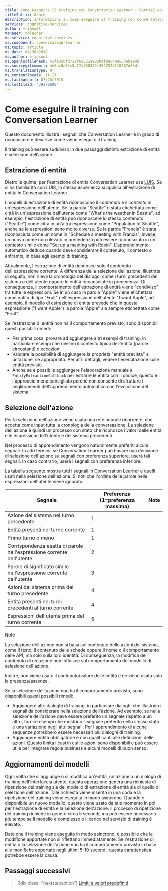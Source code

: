 ```yaml
---
title: Come eseguire il training con Conversation Learner - Servizi cognitivi Microsoft | Microsoft Docs
titleSuffix: Azure
description: Informazioni su come eseguire il training con Conversation Learner.
services: cognitive-services
author: v-jaswel
manager: nolachar
ms.service: cognitive-services
ms.component: conversation-learner
ms.topic: article
ms.date: 04/30/2018
ms.author: v-jaswel
ms.openlocfilehash: 41fe350fd712f6c521a9020af9a540e554abe94b
ms.sourcegitcommit: 4e5ac8a7fc5c17af68372f4597573210867d05df
ms.translationtype: HT
ms.contentlocale: it-IT
ms.lasthandoff: 07/20/2018
ms.locfileid: "39170600"
---
```

# <a name="how-to-teach-with-conversation-learner"></a>Come eseguire il training con Conversation Learner 

Questo documento illustra i segnali che Conversation Learner è in grado di riconoscere e descrive come viene eseguito il training.  

Il training può essere suddiviso in due passaggi distinti: estrazione di entità e selezione dell'azione.

## <a name="entity-extraction"></a>Estrazione di entità

Dietro le quinte, per l'estrazione di entità Conversation Learner usa [LUIS](https://www.luis.ai).  Se si ha familiarità con LUIS, la stessa esperienza si applica all'estrazione di entità in Conversation Learner.

I modelli di estrazione di entità riconoscono il *contenuto* e il *contesto* in un'espressione dell'utente.  Se la parola "Seattle" è stata etichettata come città in un'espressione dell'utente come "What's the weather in Seattle", ad esempio, l'estrazione di entità può riconoscere lo stesso contenuto ("Seattle") come città in un'altra espressione come "Population of Seattle", anche se le espressioni sono molto diverse.  Se la parola "Francis" è stata riconosciuta come un nome in "Schedule a meeting with Francis", invece, un nuovo nome non rilevato in precedenza può essere riconosciuto in un contesto simile come "Set up a meeting with Robin".  L'apprendimento automatico deduce quando deve considerare il contenuto, il contesto o entrambi, in base agli esempi di training.

Attualmente, l'estrazione di entità riconosce solo il contenuto dell'espressione corrente.  A differenza della selezione dell'azione, illustrata di seguito, non rileva la cronologia del dialogo, come i turni precedenti del sistema o dell'utente oppure le entità riconosciute in precedenza.  Di conseguenza, il comportamento dell'estrazione di entità viene "condiviso" tra tutte le espressioni.  Se in un caso la parola "Apple" viene etichettata come entità di tipo "Fruit" nell'espressione dell'utente "I want Apple", ad esempio, il modello di estrazione di entità prevede che in questa espressione ("I want Apple") la parola "Apple" sia sempre etichettata come "Fruit".

Se l'estrazione di entità non ha il comportamento previsto, sono disponibili questi possibili rimedi:

- Per prima cosa, provare ad aggiungere altri esempi di training, in particolare esempi che rivelino il contesto tipico dell'entità (parole circostanti) o eccezioni.
- Valutare la possibilità di aggiungere la proprietà "entità prevista" a un'azione, se appropriato.  Per altri dettagli, vedere l'esercitazione sulle entità previste.
- Anche se è possibile aggiungere l'elaborazione manuale a `EntityExtractionCallback` per estrarre le entità con il codice, questo è l'approccio meno consigliato perché non consente di sfruttare i miglioramenti dell'apprendimento automatico con l'evoluzione del sistema.

## <a name="action-selection"></a>Selezione dell'azione

Per la selezione dell'azione viene usata una rete neurale ricorrente, che accetta come input tutta la cronologia della conversazione.  La selezione dell'azione è quindi un processo con stato che riconosce i valori delle entità e le espressioni dell'utente e del sistema precedenti.  

Nel processo di apprendimento vengono naturalmente preferiti alcuni segnali.  In altri termini, se Conversation Learner può basare una decisione di selezione dell'azione su segnali con preferenza superiore, userà tali segnali. In caso contrario, userà i segnali con preferenza inferiore.

La tabella seguente mostra tutti i segnali in Conversation Learner e quelli usati nella selezione dell'azione.  Si noti che l'ordine delle parole nelle espressioni dell'utente viene ignorato.

Segnale | Preferenza (1=preferenza massima) | Note
--- | --- | --- 
Azione del sistema nel turno precedente | 1 | 
Entità presenti nel turno corrente | 1 | 
Primo turno o meno | 1 |
Corrispondenza esatta di parole nell'espressione corrente dell'utente | 2 | 
Parole di significato simile nell'espressione corrente dell'utente | 3 | 
Azioni del sistema prima del turno precedente | 4 |
Entità presenti nei turni precedenti al turno corrente | 4 | 
Espressioni dell'utente prima del turno corrente | 5 | 

> [!NOTE]
> La selezione dell'azione non si basa sul contenuto delle azioni del sistema, come il testo, il contenuto delle schede oppure il nome o il comportamento delle API, ma solo sulla loro identità.  Di conseguenza, la modifica del contenuto di un'azione non influisce sul comportamento del modello di selezione dell'azione.
>
> Inoltre, non viene usato il contenuto/valore delle entità e ne viene usata solo la presenza/assenza.

Se la selezione dell'azione non ha il comportamento previsto, sono disponibili questi possibili rimedi:

- Aggiungere altri dialoghi di training, in particolare dialoghi che illustrino i segnali da considerare nella selezione dell'azione.  Ad esempio, se nella selezione dell'azione deve essere preferito un segnale rispetto a un altro, fornire esempi che mostrino il segnale preferito nello stesso stato e una variazione negli altri segnali.  Per l'apprendimento di alcune sequenze potrebbero essere necessari più dialoghi di training.
- Aggiungere entità obbligatorie e non qualificanti alle definizioni delle azioni.  Questo limita i casi in cui le azioni sono disponibili e può essere utile per integrare regole business e alcuni modelli di buon senso. 

## <a name="updates-to-models"></a>Aggiornamenti dei modelli

Ogni volta che si aggiunge o si modifica un'entità, un'azione o un dialogo di training nell'interfaccia utente, questa operazione genera una richiesta di ripetizione del training sia del modello di estrazione di entità sia di quello di selezione dell'azione.  Tale richiesta viene inserita in una coda e la ripetizione del training viene eseguita in modo asincrono.  Quando è disponibile un nuovo modello, questo viene usato da tale momento in poi per l'estrazione di entità e la selezione dell'azione.  Il processo di ripetizione del training richiede in genere circa 5 secondi, ma può essere necessario più tempo se il modello è complesso o il carico nel servizio di training è elevato.

Dato che il training viene eseguito in modo asincrono, è possibile che le modifiche apportate non si riflettano immediatamente.  Se l'estrazione di entità o la selezione dell'azione non ha il comportamento previsto in base alle modifiche apportate negli ultimi 5-10 secondi, questa caratteristica potrebbe essere la causa.

## <a name="next-steps"></a>Passaggi successivi

> [!div class="nextstepaction"]
> [Limiti e valori predefiniti](./cl-values-and-boundaries.md)
